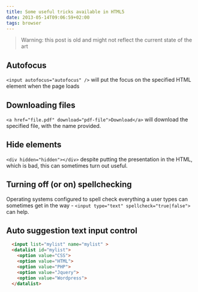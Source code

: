 ```yaml
---
title: Some useful tricks available in HTML5
date: 2013-05-14T09:06:59+02:00
tags: browser
---
```


> Warning: this post is old and might not reflect the current state of the art

## Autofocus
`<input autofocus="autofocus" />` will put the focus on the specified HTML element when the page loads

## Downloading files
`<a href="file.pdf" download="pdf-file">Download</a>` will download the specified file, with the name provided.

## Hide elements
`<div hidden="hidden"></div>` despite putting the presentation in the HTML, which is bad, this can sometimes turn out useful.

## Turning off (or on) spellchecking
Operating systems configured to spell check everything a user types can sometimes get in the way - `<input type="text" spellcheck="true|false">` can help.

## Auto suggestion text input control

```html
  <input list="mylist" name="mylist" >
  <datalist id="mylist">
    <option value="CSS">
    <option value="HTML">
    <option value="PHP">
    <option value="Jquery">
    <option value="Wordpress">
  </datalist>
```
